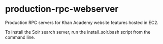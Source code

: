 production-rpc-webserver
========================

Production RPC servers for Khan Academy website features hosted in EC2.

To install the Solr search server, run the install\_solr.bash script from the command line.
